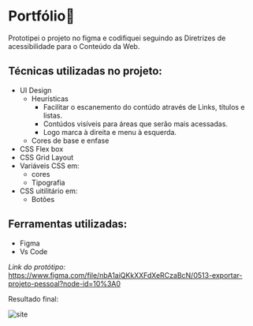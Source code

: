 # Portfólio📜
Prototipei o projeto no figma e codifiquei seguindo as Diretrizes de acessibilidade para o Conteúdo da Web.

## Técnicas utilizadas no projeto:
- UI Design
  - Heurísticas 
    - Facilitar o escanemento do contúdo através de Links, títulos e listas.
    - Contúdos visíveis para áreas que serão mais acessadas.
    - Logo marca à direita e menu à esquerda.
  - Cores de base e enfase
- CSS Flex box
- CSS Grid Layout
- Variáveis CSS em:
  - cores
  - Tipografia
- CSS uitilitário em:
  - Botões
  

## Ferramentas utilizadas:
- Figma
- Vs Code

*Link do protótipo:*
https://www.figma.com/file/nbA1aiQKkXXFdXeRCzaBcN/0513-exportar-projeto-pessoal?node-id=10%3A0


Resultado final:


![site](https://user-images.githubusercontent.com/97902364/178330090-3ef2a63f-a8d9-46ba-bc85-47abbcec8f3e.jpg)


